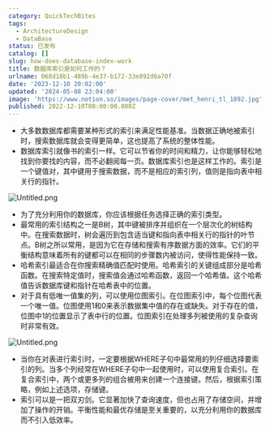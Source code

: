 ```yaml
---
category: QuickTechBites
tags:
  - ArchitectureDesign
  - DataBase
status: 已发布
catalog: []
slug: how-does-database-index-work
title: 数据库索引是如何工作的？
urlname: 068d18b1-489b-4e37-b172-33e892d6a70f
date: '2023-12-10 20:02:00'
updated: '2024-05-08 23:04:00'
image: 'https://www.notion.so/images/page-cover/met_henri_tl_1892.jpg'
published: 2022-12-10T08:00:00.000Z
---
```

- 大多数数据库都需要某种形式的索引来满足性能基准。当数据正确地被索引时，搜索数据库就会变得更简单，这也提高了系统的整体性能。
- 数据库索引就像书的索引一样。它可以节省你的时间和精力，让你能够轻松地找到你要找的内容，而不必翻阅每一页。数据库索引也是这样工作的。索引是一个键值对，其中键用于搜索数据，而不是相应的索引列，值则是指向表中相关行的指针。

![Untitled.png](https://prod-files-secure.s3.us-west-2.amazonaws.com/5d24fe63-e567-4804-86f9-9fdc62e13082/3e87f042-644d-48ab-9a58-227f3d930d71/Untitled.png?X-Amz-Algorithm=AWS4-HMAC-SHA256&X-Amz-Content-Sha256=UNSIGNED-PAYLOAD&X-Amz-Credential=ASIAZI2LB466UPISAKH5%2F20250408%2Fus-west-2%2Fs3%2Faws4_request&X-Amz-Date=20250408T053926Z&X-Amz-Expires=3600&X-Amz-Security-Token=IQoJb3JpZ2luX2VjEPb%2F%2F%2F%2F%2F%2F%2F%2F%2F%2FwEaCXVzLXdlc3QtMiJIMEYCIQDpz1miwoN6%2B7EJ8fPb2Km96hEaOv%2FBGpOjfyd9k%2FP%2B2AIhAItDN3u2kpuOSQDxCtn4PsUNEk7uwlAClMzW5ETKF8RWKv8DCG8QABoMNjM3NDIzMTgzODA1IgxjHfebNConwIFyDqoq3ANCLghdUrWCW6w4wBfVFywFfnUJkAlsDlIf65tIxycp0sWYjgYutOKoITG3xEQ9fcKgNGwFFUcbvH1Q5U8kk2iF52YTaY0THEZTXk6ZWz%2FF79QbuvhWaC6fNOvfrlzGVGc2kzy2e9%2BRbsIKaOzc9UESzpy7%2FHG2LPf2Tbjy2DoidsMTYDdaUFCw1L7kNk5jnJhzqKhOhqfA7SehJJANDcPzWfPQv8fcIBRpRcdE4x4D4%2BTWQYtu40P9emGY0zasjUJKktixjzTa%2FfHV7vLiZ05OOSceVN78iE0kK%2F2E8fzFQw3GMLtLkiJfaNLFZQJKGnLPFAjzS%2FNCIDZduojCUji%2Bm1G6Q2g%2FdHZLrhk8yAuhi6goMVY2%2FsM46sUEiWUAK%2FiMYy2vyyZ53qVkQ1bknT0qqJ5wfdDpbXLBO%2FqpoSCmjkhENIRpnpJZrW6xS9tHnx7%2Fobe833xli%2BJa%2BJv2xmpQCcBfFLYxGdQlfohdy8F1JWKRqm2vIRv97cm8JRGhHterPnfq%2BNEJyWZWP73fw5FLtg3aZKMKyBVk5nzKl%2B2pUaQsWIF5OyLQhIJkL9jbyb%2BgnxI4O3R1qXv1EJ%2BBs%2BCHH%2Fg0yOjTzozL37MpsoGvxrLCkKkUKGt3OSjdpTDO69K%2FBjqkAaW4jwDhKnrJnjLdDbiHVCTCK1JcB6dlu%2FykEjljhh4S1WFXBWUV%2F8cLSbsC2ZvQ7Sc%2BLOO1mNQpg5TbvzXBKH3nD4XhN0HTD%2Fl8qFC%2FDRh568aeAx0OA%2FkZ5z62j%2B11kAgKmj2afBieXB5zYmk8OjXsLvpTZZEg9xuMRbWuMh9An%2F%2BSV%2FT1uMdkctfmZf8P2%2Blj2SYD0slITxuEov0e6AoovTMG&X-Amz-Signature=1a2940ad247efb83e0bd86f282753a59861f49e6f73f16882aef78dc0a7c1249&X-Amz-SignedHeaders=host&x-id=GetObject)

- 为了充分利用你的数据库，你应该根据任务选择正确的索引类型。
- 最常用的索引结构之一是B树，其中键被排序并组织在一个层次化的树结构中。在搜索数据时，树会遍历到包含适当键和指向表中相关行的指针的叶节点。B树之所以常用，是因为它在存储和搜索有序数据方面的效率。它们的平衡结构意味着所有的键都可以在相同的步骤数内被访问，使得性能保持一致。
- 哈希索引最适合在你搜索精确值匹配时使用。哈希索引的关键组成部分是哈希函数。在搜索特定值时，搜索值会通过哈希函数，返回一个哈希值。这个哈希值告诉数据库键和指针在哈希表中的位置。
- 对于具有低唯一值集的列，可以使用位图索引。在位图索引中，每个位图代表一个唯一值。位图使用1和0来表示数据集中值的存在或缺失。对于存在的值，位图中1的位置显示了表中行的位置。位图索引在处理多列被使用的复杂查询时非常有效。

![Untitled.png](https://prod-files-secure.s3.us-west-2.amazonaws.com/5d24fe63-e567-4804-86f9-9fdc62e13082/25e88b4a-737d-484e-85cc-b7fe2444aa3c/Untitled.png?X-Amz-Algorithm=AWS4-HMAC-SHA256&X-Amz-Content-Sha256=UNSIGNED-PAYLOAD&X-Amz-Credential=ASIAZI2LB466UPISAKH5%2F20250408%2Fus-west-2%2Fs3%2Faws4_request&X-Amz-Date=20250408T053926Z&X-Amz-Expires=3600&X-Amz-Security-Token=IQoJb3JpZ2luX2VjEPb%2F%2F%2F%2F%2F%2F%2F%2F%2F%2FwEaCXVzLXdlc3QtMiJIMEYCIQDpz1miwoN6%2B7EJ8fPb2Km96hEaOv%2FBGpOjfyd9k%2FP%2B2AIhAItDN3u2kpuOSQDxCtn4PsUNEk7uwlAClMzW5ETKF8RWKv8DCG8QABoMNjM3NDIzMTgzODA1IgxjHfebNConwIFyDqoq3ANCLghdUrWCW6w4wBfVFywFfnUJkAlsDlIf65tIxycp0sWYjgYutOKoITG3xEQ9fcKgNGwFFUcbvH1Q5U8kk2iF52YTaY0THEZTXk6ZWz%2FF79QbuvhWaC6fNOvfrlzGVGc2kzy2e9%2BRbsIKaOzc9UESzpy7%2FHG2LPf2Tbjy2DoidsMTYDdaUFCw1L7kNk5jnJhzqKhOhqfA7SehJJANDcPzWfPQv8fcIBRpRcdE4x4D4%2BTWQYtu40P9emGY0zasjUJKktixjzTa%2FfHV7vLiZ05OOSceVN78iE0kK%2F2E8fzFQw3GMLtLkiJfaNLFZQJKGnLPFAjzS%2FNCIDZduojCUji%2Bm1G6Q2g%2FdHZLrhk8yAuhi6goMVY2%2FsM46sUEiWUAK%2FiMYy2vyyZ53qVkQ1bknT0qqJ5wfdDpbXLBO%2FqpoSCmjkhENIRpnpJZrW6xS9tHnx7%2Fobe833xli%2BJa%2BJv2xmpQCcBfFLYxGdQlfohdy8F1JWKRqm2vIRv97cm8JRGhHterPnfq%2BNEJyWZWP73fw5FLtg3aZKMKyBVk5nzKl%2B2pUaQsWIF5OyLQhIJkL9jbyb%2BgnxI4O3R1qXv1EJ%2BBs%2BCHH%2Fg0yOjTzozL37MpsoGvxrLCkKkUKGt3OSjdpTDO69K%2FBjqkAaW4jwDhKnrJnjLdDbiHVCTCK1JcB6dlu%2FykEjljhh4S1WFXBWUV%2F8cLSbsC2ZvQ7Sc%2BLOO1mNQpg5TbvzXBKH3nD4XhN0HTD%2Fl8qFC%2FDRh568aeAx0OA%2FkZ5z62j%2B11kAgKmj2afBieXB5zYmk8OjXsLvpTZZEg9xuMRbWuMh9An%2F%2BSV%2FT1uMdkctfmZf8P2%2Blj2SYD0slITxuEov0e6AoovTMG&X-Amz-Signature=1fb310f3c06e422289e55685944a7d6ebc1185644852d1581e4bb28c29003a9e&X-Amz-SignedHeaders=host&x-id=GetObject)

- 当你在对表进行索引时，一定要根据WHERE子句中最常用的列仔细选择要索引的列。当多个列经常在WHERE子句中一起使用时，可以使用复合索引。在复合索引中，两个或更多列的组合被用来创建一个连接键。然后，根据索引策略，例如上述选项，存储键。
- 索引可以是一把双刃剑。它显著加快了查询速度，但也占用了存储空间，并增加了操作的开销。平衡性能和最优存储是至关重要的，以充分利用你的数据库而不引入低效率。
